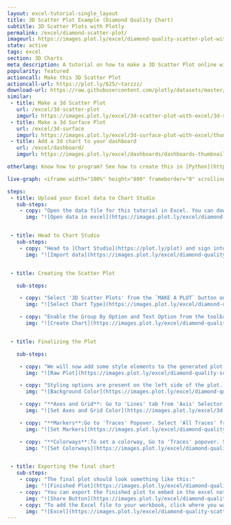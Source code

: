 ```yaml
---
layout: excel-tutorial-single_layout
title: 3D Scatter Plot Example (Diamond Quality Chart)
subtitle: 3D Scatter Plots with Plotly
permalink: /excel/diamond-scatter-plot/
imageurl: https://images.plot.ly/excel/diamond-quality-scatter-plot-with-excel/thumb-diamond-quality-scatter-plot-with-excel.png
state: active
tags: excel
section: 3D Charts
meta_description: A tutorial on how to make a 3D Scatter Plot online with Excel.
popularity: featured
actioncall: Make this 3D Scatter Plot
actioncall-url: https://plot.ly/625/~tarzzz/
download-url: https://raw.githubusercontent.com/plotly/datasets/master/diamonds_short.csv.zip
similar:
 - title: Make a 3d Scatter Plot
   url: /excel/3d-scatter-plot
   imgurl: https://images.plot.ly/excel/3d-scatter-plot-with-excel/3d-scatter-thumb.png
 - title: Make a 3d Surface Plot
   url: /excel/3d-surface
   imgurl: https://images.plot.ly/excel/3d-surface-plot-with-excel/thumb-surface-plot-with-excel.png
 - title: Add a 3d chart to your dashboard
   url: /excel/dashboard/
   imgurl: https://images.plot.ly/excel/dashboards/dashboards-thumbnail.png

otherlang: Know how to program? See how to create this in [Python](https://plot.ly/python/3d-scatter-plots/) or [R](https://plot.ly/r/3d-scatter-plots/).

live-graph: <iframe width="100%" height="800" frameborder="0" scrolling="no" src="https://plot.ly/~tarzzz/638.embed"></iframe>

steps:
 - title: Upload your Excel data to Chart Studio
   sub-steps:
    - copy: "Open the data file for this tutorial in Excel. You can download the file here in [CSV format](https://raw.githubusercontent.com/plotly/datasets/master/diamonds_short.csv)"
      img: "![Open data in excel](https://images.plot.ly/excel/diamond-quality-scatter-plot-with-excel/open-data-in-excel.png)"


 - title: Head to Chart Studio
   sub-steps:
    - copy: "Head to [Chart Studio](https://plot.ly/plot) and sign into your free Chart Studio account. Go to 'Import', click 'Upload a file', then choose your Excel file to upload. Your Excel file will now open in Chart Studio. For more about Chart Studio, see [this tutorial](/add-data-to-the-plotly-grid/)"
      img: "![Import data](https://images.plot.ly/excel/diamond-quality-scatter-plot-with-excel/import-data-diamond-quality-scatter-plot.png)"


 - title: Creating the Scatter Plot

   sub-steps:

    - copy: "Select '3D Scatter Plots' from the `MAKE A PLOT` button on menu bar."
      img: "![Select Chart Type](https://images.plot.ly/excel/diamond-quality-scatter-plot-with-excel/select-scatter-plot-from-menu.png)"

    - copy: "Enable the Group By Option and Text Option from the toolbar, and select the headers as shown in the figure. Finally click on Plot Button to generate the plot"
      img: "![Create Chart](https://images.plot.ly/excel/diamond-quality-scatter-plot-with-excel/create-chart.png)"


 - title: Finalizing the Plot

   sub-steps:

    - copy: "We will now add some style elements to the generated plot."
      img: "![Raw Plot](https://images.plot.ly/excel/diamond-quality-scatter-plot-with-excel/raw-scatter-plot.png)"

    - copy: "Styling options are present on the left side of the plot. To set the **background color**, (1) Click on the 'Axis' selector on the options menu on the left side of the plot, (2) Click on the 'Lines' tab from the pop-up, (3) Set 'Background' to 'On', and (4) Select background color from the color pallete."
      img: "![Background Color](https://images.plot.ly/excel/diamond-quality-scatter-plot-with-excel/set-background.png)"

    - copy: "**Axes and Grid**: Go to 'Lines' tab from 'Axis' Selector. (1) Set Grid Lines to 'On' and select white color from pop-up, (2) Set Zero Lines to 'On' and select white color from pop-up"
      img: "![Set Axes and Grid Color](https://images.plot.ly/excel/3d-scatter-plot-with-excel/set-axis-color.png)"

    - copy: "**Markers**:Go to 'Traces' Popover. Select 'All Traces' from the dropdown, Select '8' from the 'Marker' option."
      img: "![Set Markers](https://images.plot.ly/excel/diamond-quality-scatter-plot-with-excel/set-marker-size.png)"

    - copy: "**Colorways**:To set a colorway, Go to 'Traces' popover. Select 'All Traces' from the dropdown, and select 'Blues' colorway from the 'Marker Color Pallete' option:"
      img: "![Set Colorways](https://images.plot.ly/excel/diamond-quality-scatter-plot-with-excel/set-colorways.png)"


 - title: Exporting the final chart
   sub-steps:
    - copy: "The final plot should look something like this:"
      img: "![Finished Plot](https://images.plot.ly/excel/diamond-quality-scatter-plot-with-excel/thumb-diamond-quality-scatter-plot-with-excel.png)"
    - copy: "You can export the finished plot to embed in the excel notebook. We also recommend adding the Plotly link to the excel for easy access to the interactive version. To get the link to the chart, click on the 'Share' button. To export the chart, as an image, click on 'EXPORT' button on the toolbar."
      img: "![Share Button](https://images.plot.ly/excel/diamond-quality-scatter-plot-with-excel/export-3d-scatter-chart.png)"
    - copy: "To add the Excel file to your workbook, click where you want to insert the picture inside Excel. On the INSERT tab inside Excel, click PICTURE. Locate the Plotly graph image that you downloaded and then double-click it:"
      img: "![Excel](https://images.plot.ly/excel/diamond-quality-scatter-plot-with-excel/excel-diamond-quality-scatter-plot.png)"
---
```

